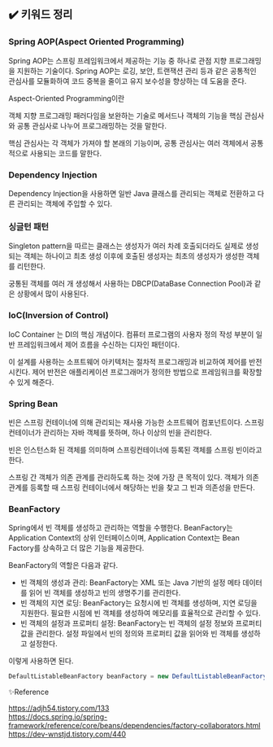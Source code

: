 ## ✔️ 키워드 정리

### Spring AOP(Aspect Oriented Programming)

Spring AOP는 스프링 프레임워크에서 제공하는 기능 중 하나로 관점 지향 프로그래밍을 지원하는 기술이다. Spring AOP는 로깅, 보안, 트랜잭션 관리 등과 같은 공통적인 관심사를 모듈화하여 코드 중복을 줄이고 유지 보수성을 향상하는 데 도움을 준다.

Aspect-Oriented Programming이란

객체 지향 프로그래밍 패러다임을 보완하는 기술로 메서드나 객체의 기능을 핵심 관심사와 공통 관심사로 나누어 프로그래밍하는 것을 말한다.

핵심 관심사는 각 객체가 가져야 할 본래의 기능이며, 공통 관심사는 여러 객체에서 공통적으로 사용되는 코드를 말한다.

### Dependency Injection

Dependency Injection을 사용하면 일반 Java 클래스를 관리되는 객체로 전환하고 다른 관리되는 객체에 주입할 수 있다. 

### 싱글턴 패턴

Singleton pattern을 따르는 클래스는 생성자가 여러 차례 호출되더라도 실제로 생성되는 객체는 하나이고 최초 생성 이후에 호출된 생성자는 최초의 생성자가 생성한 객체를 리턴한다.

궁통된 객체를 여러 개 생성해서 사용하는 DBCP(DataBase Connection Pool)과 같은 상황에서 많이 사용된다.

### IoC(Inversion of Control)

IoC Container 는 DI의 핵심 개념이다. 컴퓨터 프로그램의 사용자 정의 작성 부분이 일반 프레임워크에서 제어 흐름을 수신하는 디자인 패턴이다.

이 설계를 사용하는 소프트웨어 아키텍처는 절차적 프로그래밍과 비교하여 제어를 반전시킨다. 제어 반전은 애플리케이션 프로그래머가 정의한 방법으로 프레임워크를 확장할 수 있게 해준다.

### Spring Bean

빈은 스프링 컨테이너에 의해 관리되는 재사용 가능한 소프트웨어 컴포넌트이다. 스프링 컨테이너가 관리하는 자바 객체를 뜻하며, 하나 이상의 빈을 관리한다.

빈은 인스턴스화 된 객체를 의미하며 스프링컨테이너에 등록된 객체를 스프링 빈이라고 한다.

스프링 간 객체가 의존 관계를 관리하도록 하는 것에 가장 큰 목적이 있다. 객체가 의존관계를 등록할 때 스프링 컨테이너에서 해당하는 빈을 찾고 그 빈과 의존성을 만든다.

### BeanFactory

Spring에서 빈 객체를 생성하고 관리하는 역할을 수행한다.
BeanFactory는 Application Context의 상위 인터페이스이며, Application Context는 Bean Factory를 상속하고 더 많은 기능을 제공한다.

BeanFactory의 역할은 다음과 같다.

- 빈 객체의 생성과 관리: BeanFactory는 XML 또는 Java 기반의 설정 메타 데이터를 읽어 빈 객체를 생성하고 빈의 생명주기를 관리한다.
- 빈 객체의 지연 로딩: BeanFactory는 요청시에 빈 객체를 생성하며, 지연 로딩을 지원한다. 필요한 시점에 빈 객체를 생성하여 메모리를 효율적으로 관리할 수 있다.
- 빈 객체의 설정과 프로퍼티 설정: BeanFactory는 빈 객체의 설정 정보와 프로퍼티 값을 관리한다. 설정 파일에서 빈의 정의와 프로퍼티 값을 읽어와 빈 객체를 생성하고 설정한다.

이렇게 사용하면 된다.
```java
DefaultListableBeanFactory beanFactory = new DefaultListableBeanFactory();
```

✨Reference

https://adjh54.tistory.com/133<br/>
https://docs.spring.io/spring-framework/reference/core/beans/dependencies/factory-collaborators.html<br/>
https://dev-wnstjd.tistory.com/440<br/>
